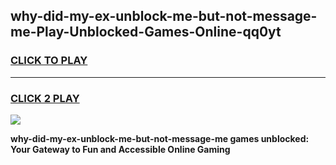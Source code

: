 
## why-did-my-ex-unblock-me-but-not-message-me-Play-Unblocked-Games-Online-qq0yt
<h3>
<a href="https://premium76.site?title=why-did-my-ex-unblock-me-but-not-message-me&ref=25A">CLICK TO PLAY</a></h3>
<hr>

<h3>
<a href="https://premium76.site?title=why-did-my-ex-unblock-me-but-not-message-me&ref=25A">CLICK 2 PLAY</a>
  
</h3>

<a href="https://premium76.site?title=why-did-my-ex-unblock-me-but-not-message-me&ref=25A"><img src="https://clearcache.store/games.png"></a>


**why-did-my-ex-unblock-me-but-not-message-me games unblocked: Your Gateway to Fun and Accessible Online Gaming**
